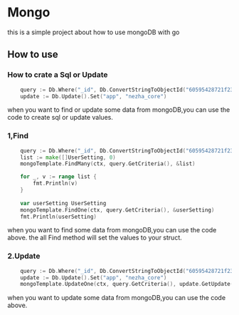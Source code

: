 # Mongo
this is a simple project about how to use mongoDB with go

## How to use

### How to crate a Sql or Update

```go
    query := Db.Where("_id", Db.ConvertStringToObjectId("60595428721f2314cbbf6c65"))
    update := Db.Update().Set("app", "nezha_core")
```
when you want to find or update some data from mongoDB,you can use the code to create sql or update values.

### 1,Find

```go
    query := Db.Where("_id", Db.ConvertStringToObjectId("60595428721f2314cbbf6c65"))
	list := make([]UserSetting, 0)
	mongoTemplate.FindMany(ctx, query.GetCriteria(), &list)

	for _, v := range list {
		fmt.Println(v)
	}
	
	var userSetting UserSetting
	mongoTemplate.FindOne(ctx, query.GetCriteria(), &userSetting)
	fmt.Println(userSetting)
```
when you want to find some data from mongoDB,you can use the code above.
the all Find method will set the values to your struct.

### 2.Update

```go
    query := Db.Where("_id", Db.ConvertStringToObjectId("60595428721f2314cbbf6c65"))
    update := Db.Update().Set("app", "nezha_core")
    mongoTemplate.UpdateOne(ctx, query.GetCriteria(), update.GetUpdate())
```
when you want to update some data from mongoDB,you can use the code above.

